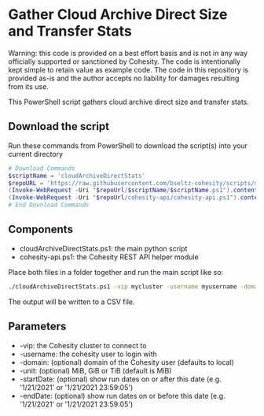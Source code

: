 # Gather Cloud Archive Direct Size and Transfer Stats

Warning: this code is provided on a best effort basis and is not in any way officially supported or sanctioned by Cohesity. The code is intentionally kept simple to retain value as example code. The code in this repository is provided as-is and the author accepts no liability for damages resulting from its use.

This PowerShell script gathers cloud archive direct size and transfer stats.

## Download the script

Run these commands from PowerShell to download the script(s) into your current directory

```powershell
# Download Commands
$scriptName = 'cloudArchiveDirectStats'
$repoURL = 'https://raw.githubusercontent.com/bseltz-cohesity/scripts/master/powershell'
(Invoke-WebRequest -Uri "$repoUrl/$scriptName/$scriptName.ps1").content | Out-File "$scriptName.ps1"; (Get-Content "$scriptName.ps1") | Set-Content "$scriptName.ps1"
(Invoke-WebRequest -Uri "$repoUrl/cohesity-api/cohesity-api.ps1").content | Out-File cohesity-api.ps1; (Get-Content cohesity-api.ps1) | Set-Content cohesity-api.ps1
# End Download Commands
```

## Components

* cloudArchiveDirectStats.ps1: the main python script
* cohesity-api.ps1: the Cohesity REST API helper module

Place both files in a folder together and run the main script like so:

```bash
./cloudArchiveDirectStats.ps1 -vip mycluster -username myusername -domain mydomain.net
```

The output will be written to a CSV file.

## Parameters

* -vip: the Cohesity cluster to connect to
* -username: the cohesity user to login with
* -domain: (optional) domain of the Cohesity user (defaults to local)
* -unit: (optional) MiB, GiB or TiB (default is MiB)
* -startDate: (optional) show run dates on or after this date (e.g. '1/21/2021' or '1/21/2021 23:59:05')
* -endDate: (optional) show run dates on or before this date (e.g. '1/21/2021' or '1/21/2021 23:59:05')
